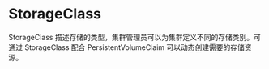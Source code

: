 # StorageClass

StorageClass 描述存储的类型，集群管理员可以为集群定义不同的存储类别。可通过 StorageClass 配合 PersistentVolumeClaim 可以动态创建需要的存储资源。
